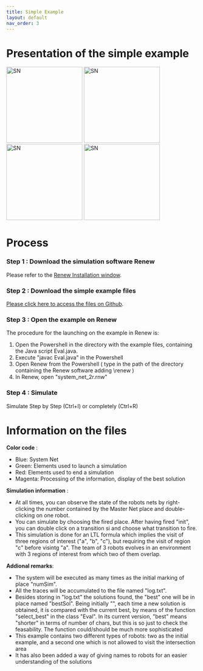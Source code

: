 ```yaml
---
title: Simple Example
layout: default
nav_order: 3
---
```



# Presentation of the simple example

<img src="C:\Users\evaba\OneDrive\Images\Captures d’écran\sn_simple.png" alt="SN" width="200"/>

<img src="C:\Users\evaba\OneDrive\Images\Captures d’écran\qpn_2.png" alt="SN" width="200"/>

<img src="C:\Users\evaba\OneDrive\Images\Captures d’écran\qpn.png" alt="SN" width="200"/>

<img src="C:\Users\evaba\OneDrive\Images\Captures d’écran\simplemission.png" alt="SN" width="200"/>

# Process

### Step 1 : Download the simulation software Renew

Please refer to the [Renew Installation window](../renew.html).

### Step 2 : Download the simple example files

[Please click here to access the files on Github](https://github.com/eva-robillard/NwN_simple).

### Step 3 : Open the example on Renew

The procedure for the launching on the example in Renew is:

1. Open the Powershell in the directory with the example files, containing the Java script Eval.java.
2. Execute "javac Eval.java" in the Powershell
3. Open Renew from the Powershell ( type in the path of the directory containing the Renew software adding \renew ) 
4. In Renew, open "system_net_2r.rnw"

### Step 4 : Simulate

Simulate Step by Step (Ctrl+I) or completely (Ctrl+R)


# Information on the files

**Color code** :
* Blue: System Net
* Green: Elements used to launch a simulation
* Red: Elements used to end a simulation
* Magenta: Processing of the information, display of the best solution




**Simulation information** : 
* At all times, you can observe the state of the robots nets by right-clicking the number contained by the Master Net place and double-clicking on one robot. 
* You can simulate by choosing the fired place. After having fired "init", you can double click on a transition si and choose what transition to fire. 
* This simulation is done for an LTL formula which implies the visit of three regions of interest ("a", "b", "c"), but requiring the visit of region "c" before visintg "a". The team of 3 robots evolves in an environment with 3 regions of interest from which two of them overlap.


**Addional remarks**:
* The system will be executed as many times as the initial marking of place "numSim".
* All the traces will be accumulated to the file named "log.txt".
* Besides storing in "log.txt" the solutions found, the "best" one will be in place named "bestSol". Being initially "", each time a new solution is obtained, it is compared with the current best, by means of the function "select_best" in the class "Eval". In its current version, "best" means "shorter" in terms of number of chars, but this is so just to check the feasability. The function could/should be much more sophisticated
* This example contains two different types of robots: two as the initial example, and a second one which is not allowed to visit the intersection area
* It has also been added a way of giving names to robots for an easier understanding of the solutions

 

